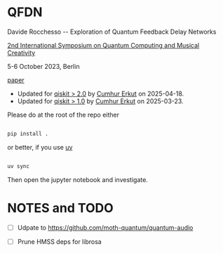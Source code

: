 # QFDN

Davide Rocchesso -- Exploration of Quantum Feedback Delay Networks

[2nd International Symposium on Quantum Computing and Musical Creativity](https://indico.desy.de/event/38609/)

5-6 October 2023, Berlin

[paper](https://github.com/d-rocchesso/QFDN/blob/main/QFDN.pdf)

- Updated for [qiskit &gt; 2.0](https://docs.quantum.ibm.com/api/qiskit/release-notes/2.0) by [Cumhur Erkut](https://cerkut.github.io) on 2025-04-18.
- Updated for [qiskit &gt; 1.0](https://www.ibm.com/quantum/qiskit) by [Cumhur Erkut](https://cerkut.github.io) on 2025-03-23.

Please do at the root of the repo either

```bash

pip install .

```

or better, if you use [uv](https://docs.astral.sh/uv)

```bash

uv sync

```

Then open the jupyter notebook and investigate.

# NOTES and TODO 
- [ ] Udpate to https://github.com/moth-quantum/quantum-audio
- [ ] Prune HMSS deps for librosa

